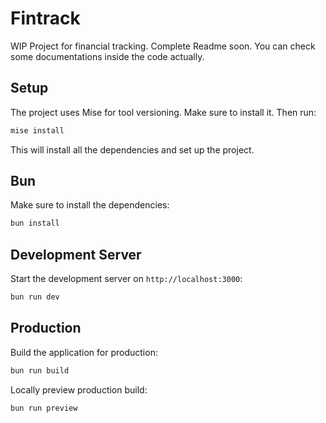 # Fintrack

WIP Project for financial tracking.
Complete Readme soon.
You can check some documentations inside the code actually.

## Setup

The project uses Mise for tool versioning.
Make sure to install it.
Then run:

```bash
mise install
```

This will install all the dependencies and set up the project.

## Bun

Make sure to install the dependencies:

```bash
bun install
```

## Development Server

Start the development server on `http://localhost:3000`:

```bash
bun run dev
```

## Production

Build the application for production:

```bash
bun run build
```

Locally preview production build:

```bash
bun run preview
```
